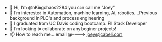 - 👋 Hi, I’m @nKingchaos2284 you can call me "Joey"
- 👀 I’m interested in Automation, machine learning, Ai, robotics....Previous background in PLC's and process engineering
- 🌱 I graduated from UC Davis coding bootcamp. Fll Stack Developer
- 💞️ I’m looking to collaborate on any beginer projects!
- 📫 How to reach me....email @----> joey@jcabeli.com

<!---
nKingchaos2284/nKingchaos2284 is a ✨ special ✨ repository because its `README.md` (this file) appears on your GitHub profile.
You can click the Preview link to take a look at your changes.
--->
